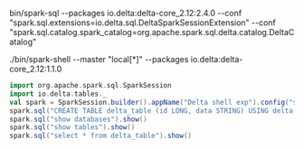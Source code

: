 bin/spark-sql --packages io.delta:delta-core_2.12:2.4.0 --conf "spark.sql.extensions=io.delta.sql.DeltaSparkSessionExtension" --conf "spark.sql.catalog.spark_catalog=org.apache.spark.sql.delta.catalog.DeltaCatalog"

./bin/spark-shell --master "local[*]"  --packages io.delta:delta-core_2.12:1.1.0
```scala
import org.apache.spark.sql.SparkSession
import io.delta.tables._
val spark = SparkSession.builder().appName("Delta shell exp").config("spark.sql.extensions", "io.delta.sql.DeltaSparkSessionExtension").config("spark.sql.catalog.spark_catalog", "org.apache.spark.sql.delta.catalog.DeltaCatalog").config("spark.databricks.delta.retentionDurationCheck.enabled", "false").getOrCreate()
spark.sql("CREATE TABLE delta_table (id LONG, data STRING) USING delta LOCATION 'file:///path/to/demo01/spark-warehouse/delta_table'")
spark.sql("show databases").show()
spark.sql("show tables").show()
spark.sql("select * from delta_table").show()
```
